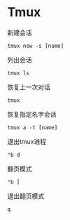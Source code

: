 # Tmux

新建会话

`tmux new -s [name]`

列出会话

`tmux ls`

恢复上一次对话

`tmux`

恢复指定名字会话

`tmux a -t [name]`

退出tmux进程

`⌃b d`

翻页模式

`⌃b [ `

退出翻页模式

`q`
